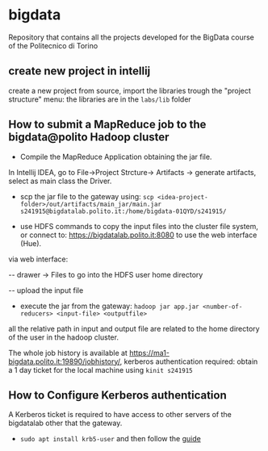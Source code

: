 # bigdata

Repository that contains all the projects developed for the BigData course of the Politecnico di Torino

## create new project in intellij

create a new project from source, import the libraries trough the "project structure" menu: the libraries are in the `labs/lib` folder 


## How to submit a MapReduce job to the bigdata@polito Hadoop cluster

* Compile the MapReduce Application obtaining the jar file.

In Intellij IDEA, go to File->Project Strcture-> Artifacts -> generate artifacts, select as main class the Driver.

* scp the jar file to the gateway using: `scp <idea-project-folder>/out/artifacts/main_jar/main.jar s241915@bigdatalab.polito.it:/home/bigdata-01QYD/s241915/`

* use HDFS commands to copy the input files into the cluster file system, or connect to: https://bigdatalab.polito.it:8080 to use the web interface (Hue).

via web interface: 

-- drawer -> Files to go into the HDFS user home directory

-- upload the input file


* execute the jar from the gateway: `hadoop jar app.jar <number-of-reducers> <input-file> <outputfile>`

all the relative path in input and output file are related to the home directory of the user in the hadoop cluster.

The whole job history is available at https://ma1-bigdata.polito.it:19890/jobhistory/, kerberos authentication required: obtain a 1 day ticket for the local machine using `kinit s241915`


## How to Configure Kerberos authentication

A Kerberos ticket is required to have access to other servers of the bigdatalab other that the gateway.

* `sudo apt install krb5-user` and then follow the [guide](https://bigdata.polito.it/content/access-instructions) 

